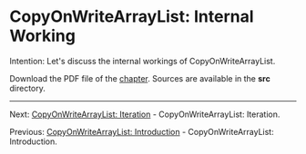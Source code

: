 # CopyOnWriteArrayList: Internal Working

Intention: Let's discuss the internal workings of CopyOnWriteArrayList.

Download the PDF file of the [chapter](chapter_13.pdf). Sources are available in the <b>src</b> directory. 


<hr>

Next: [CopyOnWriteArrayList: Iteration](chapter_14.md "CopyOnWriteArrayList: Iteration") - CopyOnWriteArrayList: Iteration.

Previous: [CopyOnWriteArrayList: Introduction](chapter_12.md "CopyOnWriteArrayList: Introduction") - 
CopyOnWriteArrayList: Introduction.